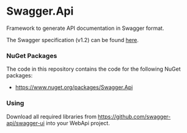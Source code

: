 # Swagger.Api

Framework to generate API documentation in Swagger format.

The Swagger specification (v1.2) can be found [here](https://github.com/wordnik/swagger-spec/blob/master/versions/1.2.md).

### NuGet Packages

The code in this repository contains the code for the following NuGet packages:
 - https://www.nuget.org/packages/Swagger.Api

### Using

Download all required libraries from https://github.com/swagger-api/swagger-ui into your WebApi project.

